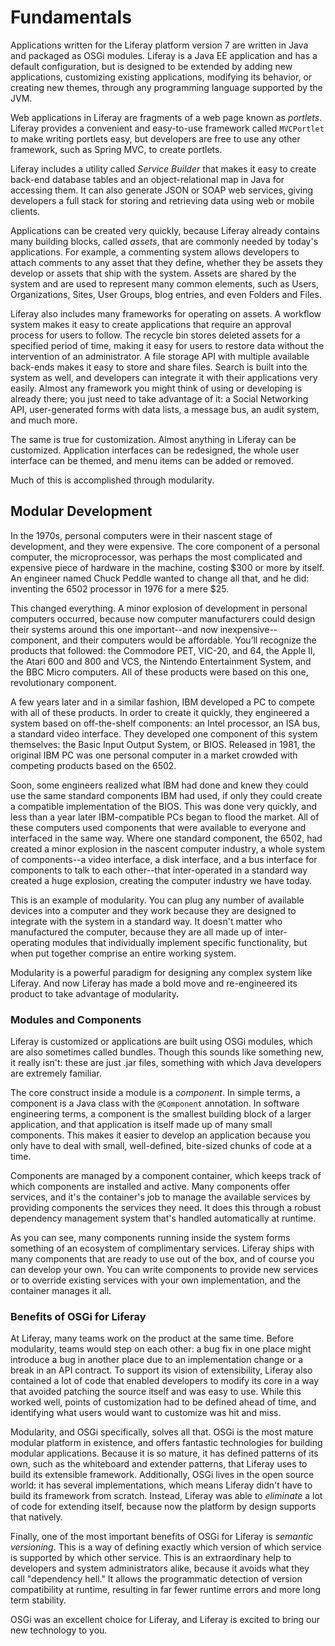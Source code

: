 # Fundamentals 

Applications written for the Liferay platform version 7 are written in Java and
packaged as OSGi modules. Liferay is a Java EE application and has a default
configuration, but is designed to be extended by adding new applications,
customizing existing applications, modifying its behavior, or creating new
themes, through any programming language supported by the JVM. 

Web applications in Liferay are fragments of a web page known as *portlets*.
Liferay provides a convenient and easy-to-use framework called `MVCPortlet` to
make writing portlets easy, but developers are free to use any other framework,
such as Spring MVC, to create portlets. 

Liferay includes a utility called *Service Builder* that makes it easy to create
back-end database tables and an object-relational map in Java for accessing
them. It can also generate JSON or SOAP web services, giving developers a full
stack for storing and retrieving data using web or mobile clients.

Applications can be created very quickly, because Liferay already contains many
building blocks, called *assets*, that are commonly needed by today's
applications. For example, a commenting system allows developers to attach
comments to any asset that they define, whether they be assets they develop or
assets that ship with the system. Assets are shared by the system and are used
to represent many common elements, such as Users, Organizations, Sites, User
Groups, blog entries, and even Folders and Files. 

Liferay also includes many frameworks for operating on assets. A workflow system
makes it easy to create applications that require an approval process for users
to follow. The recycle bin stores deleted assets for a specified period of time,
making it easy for users to restore data without the intervention of an
administrator. A file storage API with multiple available back-ends makes it
easy to store and share files. Search is built into the system as well, and
developers can integrate it with their applications very easily. Almost any
framework you might think of using or developing is already there; you just need
to take advantage of it: a Social Networking API, user-generated forms with data
lists, a message bus, an audit system, and much more. 

The same is true for customization. Almost anything in Liferay can be
customized. Application interfaces can be redesigned, the whole user interface
can be themed, and menu items can be added or removed. 

Much of this is accomplished through modularity. 

## Modular Development

In the 1970s, personal computers were in their nascent stage of development, and
they were expensive. The core component of a personal computer, the
microprocessor, was perhaps the most complicated and expensive piece of hardware
in the machine, costing $300 or more by itself. An engineer named Chuck Peddle
wanted to change all that, and he did: inventing the 6502 processor in 1976 for
a mere $25. 

This changed everything. A minor explosion of development in personal computers
occurred, because now computer manufacturers could design their systems around
this one important--and now inexpensive--component, and their computers would be
affordable. You’ll recognize the products that followed: the Commodore PET,
VIC-20, and 64, the Apple II, the Atari 600 and 800 and VCS, the Nintendo
Entertainment System, and the BBC Micro computers. All of these products were
based on this one, revolutionary component. 

A few years later and in a similar fashion, IBM developed a PC to compete with
all of these products. In order to create it quickly, they engineered a system
based on off-the-shelf components: an Intel processor, an ISA bus, a standard
video interface. They developed one component of this system themselves: the
Basic Input Output System, or BIOS. Released in 1981, the original IBM PC was
one personal computer in a market crowded with competing products based on the
6502. 

Soon, some engineers realized what IBM had done and knew they could use the same
standard components IBM had used, if only they could create a compatible
implementation of the BIOS. This was done very quickly, and less than a year
later IBM-compatible PCs began to flood the market. All of these computers used
components that were available to everyone and interfaced in the same way. Where
one standard component, the 6502, had created a minor explosion in the nascent
computer industry, a whole system of components--a video interface, a disk
interface, and a bus interface for components to talk to each other--that
inter-operated in a standard way created a huge explosion, creating the computer
industry we have today. 

This is an example of modularity. You can plug any number of available devices
into a computer and they work because they are designed to integrate with the
system in a standard way. It doesn't matter who manufactured the computer,
because they are all made up of inter-operating modules that individually
implement specific functionality, but when put together comprise an entire
working system. 

Modularity is a powerful paradigm for designing any complex system like Liferay.
And now Liferay has made a bold move and re-engineered its product to take
advantage of modularity. 

### Modules and Components 

Liferay is customized or applications are built using OSGi modules, which are
also sometimes called bundles. Though this sounds like something new, it really
isn't: these are just .jar files, something with which Java developers are
extremely familiar. 

The core construct inside a module is a *component*. In simple terms, a
component is a Java class with the `@Component` annotation. In software
engineering terms, a component is the smallest building block of a larger
application, and that application is itself made up of many small components.
This makes it easier to develop an application because you only have to deal
with small, well-defined, bite-sized chunks of code at a time. 

Components are managed by a component container, which keeps track of which
components are installed and active. Many components offer services, and it's
the container's job to manage the available services by providing components the
services they need. It does this through a robust dependency management system
that's handled automatically at runtime. 

As you can see, many components running inside the system forms something of an
ecosystem of complimentary services. Liferay ships with many components that are
ready to use out of the box, and of course you can develop your own. You can
write components to provide new services or to override existing services with
your own implementation, and the container manages it all. 

### Benefits of OSGi for Liferay

At Liferay, many teams work on the product at the same time. Before modularity,
teams would step on each other: a bug fix in one place might introduce a bug in
another place due to an implementation change or a break in an API contract. To
support its vision of extensibility, Liferay also contained a lot of code that
enabled developers to modify its core in a way that avoided patching the source
itself and was easy to use. While this worked well, points of customization had
to be defined ahead of time, and identifying what users would want to customize
was hit and miss. 

Modularity, and OSGi specifically, solves all that. OSGi is the most mature
modular platform in existence, and offers fantastic technologies for building
modular applications. Because it is so mature, it has defined patterns of its
own, such as the whiteboard and extender patterns, that Liferay uses to build
its extensible framework. Additionally, OSGi lives in the open source world: it
has several implementations, which means Liferay didn't have to build its
framework from scratch. Instead, Liferay was able to *eliminate* a lot of code
for extending itself, because now the platform by design supports that natively. 

Finally, one of the most important benefits of OSGi for Liferay is *semantic
versioning*. This is a way of defining exactly which version of which service is
supported by which other service. This is an extraordinary help to developers
and system administrators alike, because it avoids what they call "dependency
hell." It allows the programmatic detection of version compatibility at runtime,
resulting in far fewer runtime errors and more long term stability. 

OSGi was an excellent choice for Liferay, and Liferay is excited to bring our
new technology to you. 
